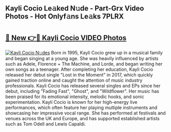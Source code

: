 ## Kayli Cocio Le𝚊ked N𝚞de - Part-Grx Video Photos - Hot Onlyf𝚊ns Le𝚊ks 7PLRX

# <h2><a href="http://ab28228.deff.icu/?id=Kayli+Cocio">🔗 New 👉🔴 Kayli Cocio VIDEO Photos</a></h2>

[![Kayli Cocio N𝚞des](https://i.imgur.com/rIISA9y.gif)](http://ab28228.deff.icu/?id=Kayli+Cocio)
Born in 1995, Kayli Cocio grew up in a musical family and began singing at a young age. She was heavily influenced by artists such as Adele, Florence + The Machine, and Lorde, and began writing her own songs as a teenager. After completing her education, Kayli Cocio released her debut single "Lost in the Moment" in 2017, which quickly gained traction online and caught the attention of music industry professionals. Kayli Cocio has released several singles and EPs since her debut, including "Fading Fast", "Ghost", and "Wildflower". Her music has been praised for its emotional intensity, melodic hooks, and sonic experimentation. Kayli Cocio is known for her high-energy live performances, which often feature her playing multiple instruments and showcasing her impressive vocal range. She has performed at festivals and venues across the UK and Europe, and has supported established artists such as Tom Odell and Lewis Capaldi.

